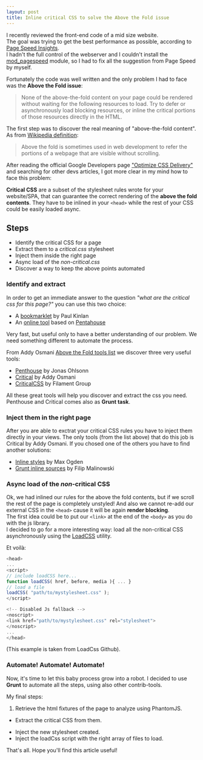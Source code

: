 ```yaml
---
layout: post
title: Inline critical CSS to solve the Above the Fold issue
---
```


I recently reviewed the front-end code of a mid size website.  
The goal was trying to get the best performance as possible, according to [Page Speed Insights](https://developers.google.com/speed/pagespeed/insights/).  
I hadn't the full control of the webserver and I couldn't install the [mod_pagespeed](https://developers.google.com/speed/pagespeed/module) module, so I had to fix all the suggestion from Page Speed by myself.

Fortunately the code was well written and the only problem I had to face was the **Above the Fold issue**:

> None of the above-the-fold content on your page could be rendered without
> waiting for the following resources to load. Try to defer or asynchronously load
> blocking resources, or inline the critical portions of those resources directly
> in the HTML.

The first step was to discover the real meaning of "above-the-fold content".  
As from [Wikipedia definition](http://en.wikipedia.org/wiki/Above_the_fold):

> Above the fold is sometimes used in web development to refer the portions of a
> webpage that are visible without scrolling.

After reading the official Google Developers page ["Optimize CSS Delivery"](https://developers.google.com/speed/docs/insights/OptimizeCSSDelivery)
and searching for other devs articles, I got more clear in my mind how to face this problem:

**Critical  CSS** are a subset of the stylesheet rules wrote for your website/SPA, that can guarantee the correct rendering of the **above the fold contents**. They have to be inlined in your ``<head>`` while the rest of your CSS could be easily loaded async.



## Steps

* Identify the critical CSS for a page
* Extract them to a *critical.css* stylesheet
* Inject them inside the right page
* Async load of the *non-critical.css*
* Discover a way to keep the above points automated


### Identify and extract
In order to get an immediate answer to the question *"what are the critical css for this page?"* you can use this two choice:

+ A [bookmarklet](https://gist.github.com/PaulKinlan/6284142) by Paul Kinlan
+ An [online tool](http://jonassebastianohlsson.com/criticalpathcssgenerator) based on [Pentahouse](https://github.com/pocketjoso/penthouse)

Very fast, but useful only to have a better understanding of our problem.
We need something different to automate the process.

From Addy Osmani [Above the Fold tools list](https://github.com/addyosmani/above-the-fold-css-tools) we discover three very useful tools:

+ [Penthouse](https://github.com/pocketjoso/penthouse) by Jonas Ohlsonn
+ [Critical](http://github.com/addyosmani/critical) by Addy Osmani
+ [CriticalCSS](https://github.com/filamentgroup/criticalcss) by Filament Group

All these great tools will help you discover and extract the css you need. Penthouse and Critical comes also as **Grunt task**.


### Inject them in the right page
After you are able to exctrat your critical CSS rules you have to inject them directly in your views.
The only tools (from the list above) that do this job is Critical by Addy Osmani. If you chosed one of the others you have to find another solutions:

+ [Inline styles](https://github.com/maxogden/inline-styles) by Max Ogden
+ [Grunt inline sources](https://github.com/fmal/gulp-inline-source) by Filip Malinowski


### Async load of the *non*-critical CSS
Ok, we had inlined our rules for the above the fold contents, but if we scroll the rest of the page is completely unstyled! And also we cannot re-add our external CSS in the ``<head>`` cause it will be again **render blocking**.  
The first idea could be to put our ``<link>`` at the end of the ``<body>`` as you do with the js library.  
I decided to go for a more interesting way: load all the non-critical CSS asynchronously using the [LoadCSS](https://github.com/filamentgroup/loadCSS) utility.  

Et voilà:

```javascript
<head>
...
<script>
// include loadCSS here...
function loadCSS( href, before, media ){ ... }
// load a file
loadCSS( "path/to/mystylesheet.css" );
</script>

<!-- Disabled Js fallback -->
<noscript>
<link href="path/to/mystylesheet.css" rel="stylesheet">
</noscript>
...
</head>
```

(This example is taken from LoadCss Github).


### Automate! Automate! Automate!
Now, it's time to let this baby process grow into a robot.
I decided to use **Grunt** to automate all the steps, using also other contrib-tools.

My final steps:

1. Retrieve the html fixtures of the page to analyze using PhantomJS.
+ Extract the critical CSS from them.
* Inject the new stylesheet created.
* Inject the loadCss script with the right array of files to load.


That's all. Hope you'll find this article useful!
